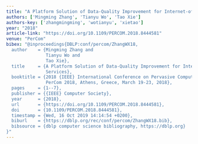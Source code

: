 ```yaml
---
title: "A Platform Solution of Data-Quality Improvement for Internet-of-Vehicle Services"
authors: ['Mingming Zhang', 'Tianyu Wo', 'Tao Xie']
authors-key: ['zhangmingming', 'wotianyu', 'xietao']
year: "2018"
article-link: "https://doi.org/10.1109/PERCOM.2018.8444581"
venue: "PerCom"
bibex: "@inproceedings{DBLP:conf/percom/ZhangWX18,
  author    = {Mingming Zhang and
               Tianyu Wo and
               Tao Xie},
  title     = {A Platform Solution of Data-Quality Improvement for Internet-of-Vehicle
               Services},
  booktitle = {2018 {IEEE} International Conference on Pervasive Computing and Communications,
               PerCom 2018, Athens, Greece, March 19-23, 2018},
  pages     = {1--7},
  publisher = {{IEEE} Computer Society},
  year      = {2018},
  url       = {https://doi.org/10.1109/PERCOM.2018.8444581},
  doi       = {10.1109/PERCOM.2018.8444581},
  timestamp = {Wed, 16 Oct 2019 14:14:54 +0200},
  biburl    = {https://dblp.org/rec/conf/percom/ZhangWX18.bib},
  bibsource = {dblp computer science bibliography, https://dblp.org}
}"
---
```

